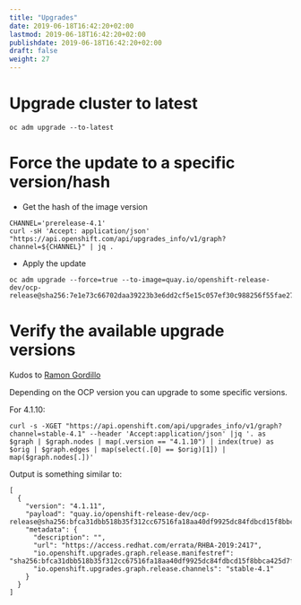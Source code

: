 ```yaml
---
title: "Upgrades"
date: 2019-06-18T16:42:20+02:00
lastmod: 2019-06-18T16:42:20+02:00
publishdate: 2019-06-18T16:42:20+02:00
draft: false
weight: 27
---
```


# Upgrade cluster to latest

```
oc adm upgrade --to-latest
```

# Force the update to a specific version/hash

* Get the hash of the image version

```
CHANNEL='prerelease-4.1'
curl -sH 'Accept: application/json' "https://api.openshift.com/api/upgrades_info/v1/graph?channel=${CHANNEL}" | jq .
```

* Apply the update

```
oc adm upgrade --force=true --to-image=quay.io/openshift-release-dev/ocp-release@sha256:7e1e73c66702daa39223b3e6dd2cf5e15c057ef30c988256f55fae27448c3b01.
```

# Verify the available upgrade versions

Kudos to [Ramon Gordillo](https://github.com/rgordill)

Depending on the OCP version you can upgrade to some specific versions.

For 4.1.10:

```
curl -s -XGET "https://api.openshift.com/api/upgrades_info/v1/graph?channel=stable-4.1" --header 'Accept:application/json' |jq '. as $graph | $graph.nodes | map(.version == "4.1.10") | index(true) as $orig | $graph.edges | map(select(.[0] == $orig)[1]) | map($graph.nodes[.])'
```

Output is something similar to:

```
[
  {
    "version": "4.1.11",
    "payload": "quay.io/openshift-release-dev/ocp-release@sha256:bfca31dbb518b35f312cc67516fa18aa40df9925dc84fdbcd15f8bbca425d7ff",
    "metadata": {
      "description": "",
      "url": "https://access.redhat.com/errata/RHBA-2019:2417",
      "io.openshift.upgrades.graph.release.manifestref": "sha256:bfca31dbb518b35f312cc67516fa18aa40df9925dc84fdbcd15f8bbca425d7ff",
      "io.openshift.upgrades.graph.release.channels": "stable-4.1"
    }
  }
]

```
